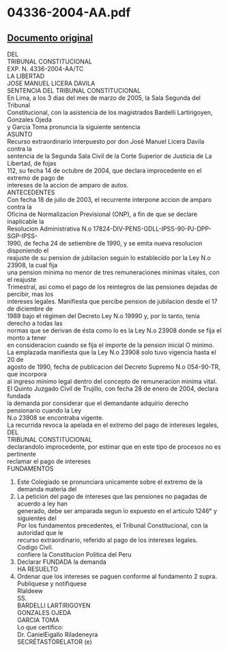 
04336-2004-AA.pdf
=================
  
[Documento original](https://tc.gob.pe/jurisprudencia/2005/04336-2004-AA.pdf)  
---  
DEL  
TRIBUNAL CONSTITUCIONAL  
EXP. N. 4336-2004-AA/TC  
LA LIBERTAD  
JOSE MANUEL LICERA DAVILA  
SENTENCIA DEL TRIBUNAL CONSTITUCIONAL  
En Lima, a los 3 dias del mes de marzo de 2005, la Sala Segunda del Tribunal  
Constitucional, con la asistencia de los magistrados Bardelli Lartirigoyen, Gonzales Ojeda  
y Garcia Toma pronuncia la siguiente sentencia  
ASUNTO  
Recurso extraordinario interpuesto por don José Manuel Licera Davila contra la  
sentencia de la Segunda Sala Civil de la Corte Superior de Justicia de La Libertad, de fojas  
112, su fecha 14 de octubre de 2004, que declara improcedente en el extremo de pago de  
intereses de la accion de amparo de autos.  
ANTECEDENTES  
Con fecha 18 de julio de 2003, el recurrente interpone accion de amparo contra la  
Oficina de Normalizacion Previsional (ONP), a fin de que se declare inaplicable la  
Resolucion Administrativa N.o 17824-DIV-PENS-GDLL-IPSS-90-PJ-DPP-SGP-IPSS-  
1990, de fecha 24 de setiembre de 1990, y se emita nueva resolucion disponiendo el  
reajuste de su pension de jubilacion seguin lo establecido por la Ley N.o 23908, la cual fija  
una pension minima no menor de tres remuneraciones minimas vitales, con el reajuste  
Trimestral, asi como el pago de los reintegros de las pensiones dejadas de percibir, mas los  
intereses legales. Manifiesta que percibe pension de jubilacion desde el 17 de diciembre de  
1989 bajo el régimen del Decreto Ley N.o 19990 y, por lo tanto, tenia derecho a todas las  
normas que se derivan de ésta como lo es la Ley N.o 23908 donde se fija el monto a tener  
en consideracion cuando se fija el importe de la pension inicial O minimo.  
La emplazada manifiesta que la Ley N.o 23908 solo tuvo vigencia hasta el 20 de  
agosto de 1990, fecha de publicacion del Decreto Supremo N.o 054-90-TR, que incorpora  
al ingreso minimo legal dentro del concepto de remuneracion minima vital.  
El Quinto Juzgado Civil de Trujillo, con fecha 28 de enero de 2004, declara fundada  
la demanda por considerar que el demandante adquirio derecho pensionario cuando la Ley  
N.o 23908 se encontraba vigente.  
La recurrida revoca la apelada en el extremo del pago de intereses legales,  
DEL  
TRIBUNAL CONSTITUCIONAL  
declarandolo improcedente, por estimar que en este tipo de procesos no es pertinente  
reclamar el pago de intereses  
FUNDAMENTOS  
1. Este Colegiado se pronunciara unicamente sobre el extremo de la demanda materia del  
2. La peticion del pago de intereses que las pensiones no pagadas de acuerdo a ley han  
generado, debe ser amparada segun lo expuesto en el articulo 1246° y siguientes del  
Por los fundamentos precedentes, el Tribunal Constitucional, con la autoridad que le  
recurso extraordinario, referido al pago de los intereses legales.  
Codigo Civil.  
confiere la Constitucion Politica del Peru  
1. Declarar FUNDADA la demanda  
HA RESUELTO  
2. Ordenar que los intereses se paguen conforme al fundamento 2 supra.  
Publiquese y notifiquese  
Rlaldeew  
SS.  
BARDELLI LARTIRIGOYEN  
GONZALES OJEDA  
GARCIA TOMA  
Lo que certifico:  
Dr. CanielEigallo Riladeneyra  
SECRÉTASTORELATOR (e)
